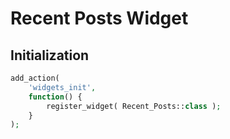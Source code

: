 # Recent Posts Widget

## Initialization

```php
add_action(
	'widgets_init',
	function() {
		register_widget( Recent_Posts::class );
	}
);
```